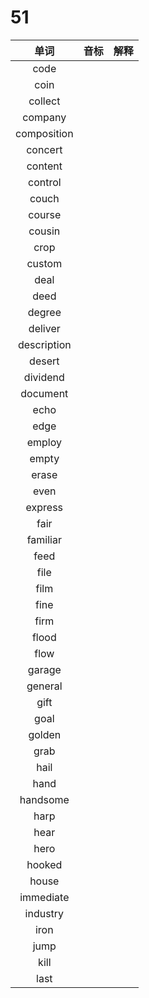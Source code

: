 # 51

|    单词     | 音标 | 解释 |
| :---------: | :--: | :--: |
|    code     |      |      |
|    coin     |      |      |
|   collect   |      |      |
|   company   |      |      |
| composition |      |      |
|   concert   |      |      |
|   content   |      |      |
|   control   |      |      |
|    couch    |      |      |
|   course    |      |      |
|   cousin    |      |      |
|    crop     |      |      |
|   custom    |      |      |
|    deal     |      |      |
|    deed     |      |      |
|   degree    |      |      |
|   deliver   |      |      |
| description |      |      |
|   desert    |      |      |
|  dividend   |      |      |
|  document   |      |      |
|    echo     |      |      |
|    edge     |      |      |
|   employ    |      |      |
|    empty    |      |      |
|    erase    |      |      |
|    even     |      |      |
|   express   |      |      |
|    fair     |      |      |
|  familiar   |      |      |
|    feed     |      |      |
|    file     |      |      |
|    film     |      |      |
|    fine     |      |      |
|    firm     |      |      |
|    flood    |      |      |
|    flow     |      |      |
|   garage    |      |      |
|   general   |      |      |
|    gift     |      |      |
|    goal     |      |      |
|   golden    |      |      |
|    grab     |      |      |
|    hail     |      |      |
|    hand     |      |      |
|  handsome   |      |      |
|    harp     |      |      |
|    hear     |      |      |
|    hero     |      |      |
|   hooked    |      |      |
|    house    |      |      |
|  immediate  |      |      |
|  industry   |      |      |
|    iron     |      |      |
|    jump     |      |      |
|    kill     |      |      |
|    last     |      |      |